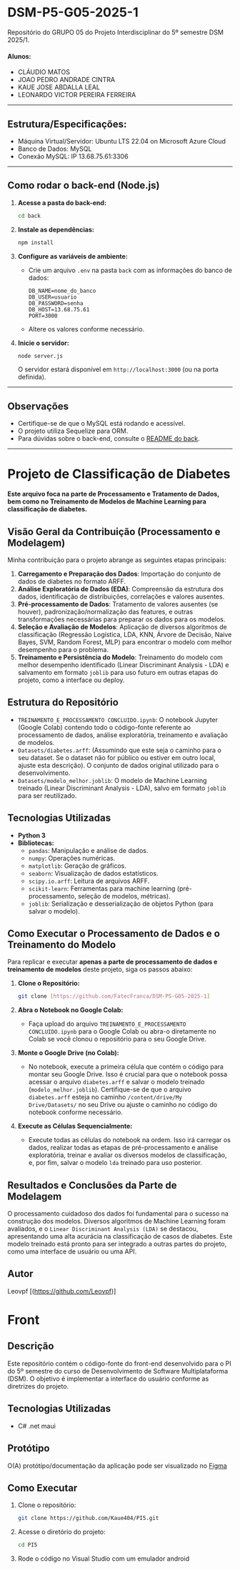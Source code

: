 # DSM-P5-G05-2025-1
Repositório do GRUPO 05 do Projeto Interdisciplinar do 5º semestre DSM 2025/1.

#### Alunos: 
<ul>
  <li>CLÁUDIO MATOS</li>
  <li>JOAO PEDRO ANDRADE CINTRA</li>
  <li>KAUE JOSE ABDALLA LEAL</li>
  <li>LEONARDO VICTOR PEREIRA FERREIRA</li>
</ul>

---

## Estrutura/Especificações:
- Máquina Virtual/Servidor: Ubuntu LTS 22.04 on Microsoft Azure Cloud 
- Banco de Dados: MySQL 
- Conexão MySQL: IP 13.68.75.61:3306

---

## Como rodar o back-end (Node.js)

1. **Acesse a pasta do back-end:**
   ```sh
   cd back
   ```

2. **Instale as dependências:**
   ```sh
   npm install
   ```

3. **Configure as variáveis de ambiente:**
   - Crie um arquivo `.env` na pasta `back` com as informações do banco de dados:
     ```
     DB_NAME=nome_do_banco
     DB_USER=usuario
     DB_PASSWORD=senha
     DB_HOST=13.68.75.61
     PORT=3000
     ```
   - Altere os valores conforme necessário.

4. **Inicie o servidor:**
   ```sh
   node server.js
   ```
   O servidor estará disponível em `http://localhost:3000` (ou na porta definida).

---

## Observações

- Certifique-se de que o MySQL está rodando e acessível.
- O projeto utiliza Sequelize para ORM.
- Para dúvidas sobre o back-end, consulte o [README do back](back/README.md).

---

# Projeto de Classificação de Diabetes

**Este arquivo foca na parte de Processamento e Tratamento de Dados, bem como no Treinamento de Modelos de Machine Learning para classificação de diabetes.**

## Visão Geral da Contribuição (Processamento e Modelagem)

Minha contribuição para o projeto abrange as seguintes etapas principais:

1.  **Carregamento e Preparação dos Dados**: Importação do conjunto de dados de diabetes no formato ARFF.
2.  **Análise Exploratória de Dados (EDA)**: Compreensão da estrutura dos dados, identificação de distribuições, correlações e valores ausentes.
3.  **Pré-processamento de Dados**: Tratamento de valores ausentes (se houver), padronização/normalização das features, e outras transformações necessárias para preparar os dados para os modelos.
4.  **Seleção e Avaliação de Modelos**: Aplicação de diversos algoritmos de classificação (Regressão Logística, LDA, KNN, Árvore de Decisão, Naive Bayes, SVM, Random Forest, MLP) para encontrar o modelo com melhor desempenho para o problema.
5.  **Treinamento e Persistência do Modelo**: Treinamento do modelo com melhor desempenho identificado (Linear Discriminant Analysis - LDA) e salvamento em formato `joblib` para uso futuro em outras etapas do projeto, como a interface ou deploy.

## Estrutura do Repositório

* `TREINAMENTO_E_PROCESSAMENTO CONCLUIDO.ipynb`: O notebook Jupyter (Google Colab) contendo todo o código-fonte referente ao processamento de dados, análise exploratória, treinamento e avaliação de modelos.
* `Datasets/diabetes.arff`: (Assumindo que este seja o caminho para o seu dataset. Se o dataset não for público ou estiver em outro local, ajuste esta descrição). O conjunto de dados original utilizado para o desenvolvimento.
* `Datasets/modelo_melhor.joblib`: O modelo de Machine Learning treinado (Linear Discriminant Analysis - LDA), salvo em formato `joblib` para ser reutilizado.

## Tecnologias Utilizadas

* **Python 3**
* **Bibliotecas:**
    * `pandas`: Manipulação e análise de dados.
    * `numpy`: Operações numéricas.
    * `matplotlib`: Geração de gráficos.
    * `seaborn`: Visualização de dados estatísticos.
    * `scipy.io.arff`: Leitura de arquivos ARFF.
    * `scikit-learn`: Ferramentas para machine learning (pré-processamento, seleção de modelos, métricas).
    * `joblib`: Serialização e desserialização de objetos Python (para salvar o modelo).

## Como Executar o Processamento de Dados e o Treinamento do Modelo

Para replicar e executar **apenas a parte de processamento de dados e treinamento de modelos** deste projeto, siga os passos abaixo:

1.  **Clone o Repositório:**
    ```bash
    git clone [https://github.com/FatecFranca/DSM-P5-G05-2025-1]
    ```
2.  **Abra o Notebook no Google Colab:**
    * Faça upload do arquivo `TREINAMENTO_E_PROCESSAMENTO CONCLUIDO.ipynb` para o Google Colab ou abra-o diretamente no Colab se você clonou o repositório para o seu Google Drive.

3.  **Monte o Google Drive (no Colab):**
    * No notebook, execute a primeira célula que contém o código para montar seu Google Drive. Isso é crucial para que o notebook possa acessar o arquivo `diabetes.arff` e salvar o modelo treinado (`modelo_melhor.joblib`). Certifique-se de que o arquivo `diabetes.arff` esteja no caminho `/content/drive/My Drive/Datasets/` no seu Drive ou ajuste o caminho no código do notebook conforme necessário.

4.  **Execute as Células Sequencialmente:**
    * Execute todas as células do notebook na ordem. Isso irá carregar os dados, realizar todas as etapas de pré-processamento e análise exploratória, treinar e avaliar os diversos modelos de classificação, e, por fim, salvar o modelo `lda` treinado para uso posterior.

## Resultados e Conclusões da Parte de Modelagem

O processamento cuidadoso dos dados foi fundamental para o sucesso na construção dos modelos. Diversos algoritmos de Machine Learning foram avaliados, e o `Linear Discriminant Analysis (LDA)` se destacou, apresentando uma alta acurácia na classificação de casos de diabetes. Este modelo treinado está pronto para ser integrado a outras partes do projeto, como uma interface de usuário ou uma API.

## Autor

Leovpf [(https://github.com/Leovpf)]

# Front

## Descrição

Este repositório contém o código-fonte do front-end desenvolvido para o PI do 5º semestre do curso de Desenvolvimento de Software Multiplataforma (DSM). O objetivo é implementar a interface do usuário conforme as diretrizes do projeto.

## Tecnologias Utilizadas

- C# .net maui

## Protótipo

O(A) protótipo/documentação da aplicação pode ser visualizado no
[Figma](https://www.figma.com/design/tiDSjI9lqf5WrJcjj1hlJ5/PI5?node-id=0-1&p=f&t=KqnyfG5y4qVUqcj5-0)

## Como Executar

1. Clone o repositório:
   ```sh
   git clone https://github.com/Kaue404/PI5.git

2. Acesse o diretório do projeto:
   ```sh
   cd PI5

3. Rode o código no Visual Studio com um emulador android
